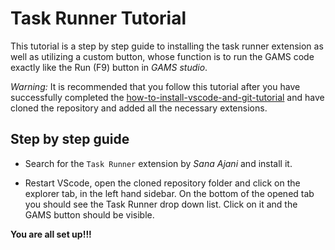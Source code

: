 # Task Runner Tutorial

This tutorial is a step by step guide to installing the task runner extension as well as utilizing a custom button, whose function is to run the GAMS code exactly like the Run (F9) button in *GAMS studio*.

*Warning:*
It is recommended that you follow this tutorial after you have successfully completed the [how-to-install-vscode-and-git-tutorial](https://github.com/e3modelling/OPEN-PROM/Tutorials/Git-and-VS-Code) and have cloned the repository and added all the necessary extensions.

## Step by step guide

- Search for the `Task Runner` extension by _Sana Ajani_ and install it.

- Restart VScode, open the cloned repository folder and click on the explorer tab, in the left hand sidebar. On the bottom of the opened tab you should see the Task Runner drop down list. Click on it and the GAMS button should be visible.

**You are all set up!!!**
